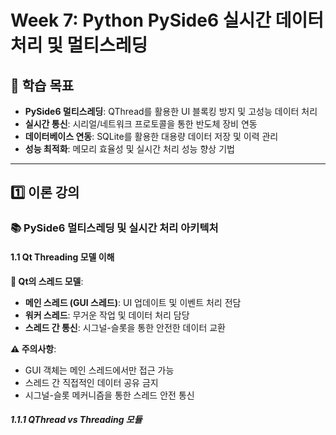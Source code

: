 # Week 7: Python PySide6 실시간 데이터 처리 및 멀티스레딩

## 🎯 **학습 목표**
- **PySide6 멀티스레딩**: QThread를 활용한 UI 블록킹 방지 및 고성능 데이터 처리
- **실시간 통신**: 시리얼/네트워크 프로토콜을 통한 반도체 장비 연동
- **데이터베이스 연동**: SQLite를 활용한 대용량 데이터 저장 및 이력 관리
- **성능 최적화**: 메모리 효율성 및 실시간 처리 성능 향상 기법

---

## 1️⃣ 이론 강의
### 📚 **PySide6 멀티스레딩 및 실시간 처리 아키텍처**

#### **1.1 Qt Threading 모델 이해**

<div class="concept-explanation">

**🔄 Qt의 스레드 모델**:
- **메인 스레드 (GUI 스레드)**: UI 업데이트 및 이벤트 처리 전담
- **워커 스레드**: 무거운 작업 및 데이터 처리 담당
- **스레드 간 통신**: 시그널-슬롯을 통한 안전한 데이터 교환

**⚠️ 주의사항**:
- GUI 객체는 메인 스레드에서만 접근 가능
- 스레드 간 직접적인 데이터 공유 금지
- 시그널-슬롯 메커니즘을 통한 스레드 안전 통신

</div>

##### **1.1.1 QThread vs Threading 모듈**

```python
